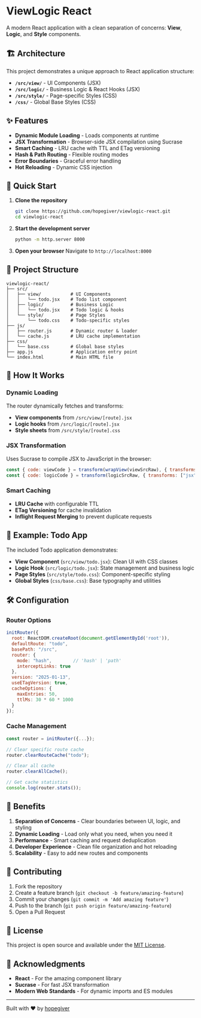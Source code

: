 # ViewLogic React

A modern React application with a clean separation of concerns: **View**, **Logic**, and **Style** components.

## 🏗️ Architecture

This project demonstrates a unique approach to React application structure:

- **`/src/view/`** - UI Components (JSX)
- **`/src/logic/`** - Business Logic & React Hooks (JSX)  
- **`/src/style/`** - Page-specific Styles (CSS)
- **`/css/`** - Global Base Styles (CSS)

## ✨ Features

- **Dynamic Module Loading** - Loads components at runtime
- **JSX Transformation** - Browser-side JSX compilation using Sucrase
- **Smart Caching** - LRU cache with TTL and ETag versioning
- **Hash & Path Routing** - Flexible routing modes
- **Error Boundaries** - Graceful error handling
- **Hot Reloading** - Dynamic CSS injection

## 🚀 Quick Start

1. **Clone the repository**
   ```bash
   git clone https://github.com/hopegiver/viewlogic-react.git
   cd viewlogic-react
   ```

2. **Start the development server**
   ```bash
   python -m http.server 8000
   ```

3. **Open your browser**
   Navigate to `http://localhost:8000`

## 📁 Project Structure

```
viewlogic-react/
├── src/
│   ├── view/           # UI Components
│   │   └── todo.jsx    # Todo list component
│   ├── logic/          # Business Logic
│   │   └── todo.jsx    # Todo logic & hooks
│   └── style/          # Page Styles
│       └── todo.css    # Todo-specific styles
├── js/
│   ├── router.js       # Dynamic router & loader
│   └── cache.js        # LRU cache implementation
├── css/
│   └── base.css        # Global base styles
├── app.js              # Application entry point
└── index.html          # Main HTML file
```

## 🔧 How It Works

### Dynamic Loading
The router dynamically fetches and transforms:
- **View components** from `/src/view/[route].jsx`
- **Logic hooks** from `/src/logic/[route].jsx`  
- **Style sheets** from `/src/style/[route].css`

### JSX Transformation
Uses Sucrase to compile JSX to JavaScript in the browser:
```javascript
const { code: viewCode } = transform(wrapView(viewSrcRaw), { transforms: ["jsx"] });
const { code: logicCode } = transform(logicSrcRaw, { transforms: ["jsx"] });
```

### Smart Caching
- **LRU Cache** with configurable TTL
- **ETag Versioning** for cache invalidation
- **Inflight Request Merging** to prevent duplicate requests

## 🎯 Example: Todo App

The included Todo application demonstrates:

- **View Component** (`src/view/todo.jsx`): Clean UI with CSS classes
- **Logic Hook** (`src/logic/todo.jsx`): State management and business logic
- **Page Styles** (`src/style/todo.css`): Component-specific styling
- **Global Styles** (`css/base.css`): Base typography and utilities

## 🛠️ Configuration

### Router Options
```javascript
initRouter({
  root: ReactDOM.createRoot(document.getElementById('root')),
  defaultRoute: "todo",
  basePath: "/src",
  router: { 
    mode: "hash",        // 'hash' | 'path'
    interceptLinks: true 
  },
  version: "2025-01-13",
  useETagVersion: true,
  cacheOptions: {
    maxEntries: 50,
    ttlMs: 30 * 60 * 1000
  }
});
```

### Cache Management
```javascript
const router = initRouter({...});

// Clear specific route cache
router.clearRouteCache("todo");

// Clear all cache
router.clearAllCache();

// Get cache statistics
console.log(router.stats());
```

## 🌟 Benefits

1. **Separation of Concerns** - Clear boundaries between UI, logic, and styling
2. **Dynamic Loading** - Load only what you need, when you need it
3. **Performance** - Smart caching and request deduplication
4. **Developer Experience** - Clean file organization and hot reloading
5. **Scalability** - Easy to add new routes and components

## 🤝 Contributing

1. Fork the repository
2. Create a feature branch (`git checkout -b feature/amazing-feature`)
3. Commit your changes (`git commit -m 'Add amazing feature'`)
4. Push to the branch (`git push origin feature/amazing-feature`)
5. Open a Pull Request

## 📄 License

This project is open source and available under the [MIT License](LICENSE).

## 🙏 Acknowledgments

- **React** - For the amazing component library
- **Sucrase** - For fast JSX transformation
- **Modern Web Standards** - For dynamic imports and ES modules

---

Built with ❤️ by [hopegiver](https://github.com/hopegiver)
